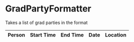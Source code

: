 # GradPartyFormatter

Takes a list of grad parties in the format

| Person | Start Time | End Time | Date | Location |
|--------|------------|----------|------|----------|
